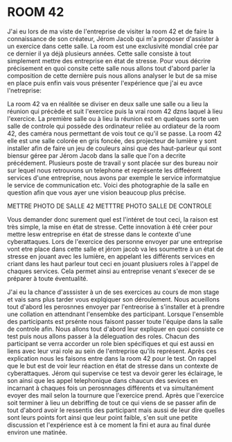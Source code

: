 # ROOM 42

J'ai eu lors de ma viste de l'entreprise de visiter la room 42 et de faire la connaissance de son créateur, Jérom Jacob qui m'a proposer d'assister  à un exercice dans cette salle.
La room est une exclusivité mondial crée par ce dernier il ya déjà plusieurs années. Cette salle consiste à tout simplement mettre des entreprise en état de stresse. Pour vous 
décrire précisement en quoi consite cette salle nous allons tout d'abord parler la composition de cette dernière puis nous allons analyser le but de sa mise en place puis enfin
vais vous présenter l'expérience que j'ai eu avce l'netreprise:

La room 42 va en réalitée se diviser en deux salle une salle ou a lieu la réunion qui précède et suit l'exercice puis la vrai room 42 dzns laquel à lieu l'exercice. La première 
salle ou à lieu la réunion est en quelques sorte uen salle de controle qui possède des ordinateur reliée au ordiateur de la room 42, des caméra nous permettant de vois tout ce
qu'il se passe. La room 42 elle est une salle colorée en gris foncée, des projecteur de lumière y sont installer 
afin de faire un jeu de couleurs ainsi que des haut-parleur qui sont biensur géree par Jérom Jacob dans la salle que l'on a decrite précédement. Plusieurs poste de travail y sont
placée sur des bureau noir sur lequel nous retrouvons un telephone et représente les diffeérent services d'une entreprise, nous avons par exemple le service informatqiue le service
de communication etc. Voici des photographie de la salle en question afin que vous ayer une vision beaucoup plus précise.

METTRE PHOTO DE SALLE 42
METTTRE PHOTO SALLE DE CONTROLE

Vous demander donc surement quel est l'intéret de tout ceci, la raison est très simple, la mise en état de stresse. Cette innovation à été créer pour mettre lesw entreprise en état
de stresse dans le contexte d'une cyberattaques. Lors de l'exercice des personne envoyer par une entreprise vont etre place dans cette salle et jérom jacob va les soumettre à un
état de stresse en jouant avec les lumière, en appelant les différents services en criant dans les haut parleur tout ceci en jouant plusiuers roles à l'appel de chaques services.
Cela permet ainsi au entreprise venant s'execer de se préparer à toute éventualité.

J'ai eu la chance d'asssister à un de ses exercices au cours de mon stage et vais sans plus tarder vous explqiquer son déroulement.
Nous acueillons tout d'abord les perosnnes envoyer par l'entreorise à s'installer et à prendre une collation en attendnant l'ensembke des participant. Lorsque l'ensemble des
participants est prsénte nous faisont passer toute l'équipe dans la salle de controle afin. Nous allons tout d'abord leur expliquer en quoi consiste ce test puis nous allons passer
à la déleguation des roles. Chacun des participant se verra accorder un role bien spécifiques et qui est aussi en liens avec leur vrai role au sein de l'entreprise qu'ils 
représent. Après ces explication nous les faisons entre dans la room 42 pour le test. On rappel que le but est de voir leur réaction en état de stresse dans un contexte de 
cyberattaques. Jérom qui supervise ce test va devoir gerer les éclairage, le son ainsi que les appel telephonique dans chaucun des sevices en incarnant à chaques fois un
perosnnages différents et va simultanément evoyer des mail selon la tournure que l'exercice prend. 
Après que l'exercice soit terminer à lieu un debriffing de tout ce qui viens de se passer afin de tout d'abord avoir le ressentis des participant mais aussi de leur dire
quelles sont leurs points fort ainsi que leur point faible, s'en suit une petite discussion et l'expérience est à ce moment la fini et aura au final durée environ une matinée.
 
